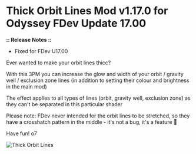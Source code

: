 # Thick Orbit Lines Mod v1.17.0 for Odyssey FDev Update 17.00

**:: Release Notes ::**
- Fixed for FDev U17.00

Ever wanted to make your orbit lines thicc? 

With this 3PM you can increase the glow and width of your orbit / gravity well / exclusion zone lines (in addition to setting their colour and brightness in the main mod)

The effect applies to all types of lines (orbit, gravity well, exclusion zone) as they can't be separated in this particular shader

Please note: FDev never intended for the orbit lines to be stretched, so they have a crosshatch pattern in the middle - it's not a bug, it's a feature 🙂

Have fun! o7

![Thick Orbit Lines](https://github.com/psychicEgg/EDHM/raw/main/Odyssey/3rdPartyMods/Thick-Orbit-Lines/ThickOL-v1.1.png?raw=true)
